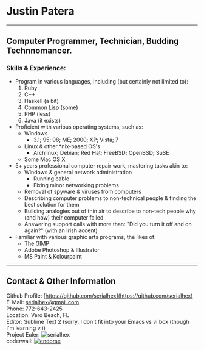 # Justin Patera

--------------------------------------------------------------------------------

## Computer Programmer, Technician, Budding Technnomancer.

### Skills & Experience:
* Program in various languages, including (but certainly not limited to):
    1. Ruby
    2. C++
    3. Haskell (a bit)
    4. Common Lisp (some)
    5. PHP (less)
    6. Java (it exists)
* Proficient with various operating systems, such as:
    * Windows
        * 3.1; 95; 98; ME; 2000; XP; Vista; 7
    * Linux & other *nix-based OS's
        * Archlinux; Debian; Red Hat; FreeBSD; OpenBSD; SuSE
    * Some Mac OS X
* 5+ years professional computer repair work, mastering tasks akin to:
    * Windows & general network administration
        * Running cable
        * Fixing minor networking problems
    * Removal of spyware & viruses from computers
    * Describing computer problems to non-technical people & finding the best solution for them
    * Building analogies out of thin air to describe to non-tech people why (and how) their computer failed
    * Answering support calls with more than: "Did you turn it off and on again?" (with an Irish accent)
* Familiar with various graphic arts programs, the likes of:
    * The GIMP
    * Adobe Photoshop & Illustrator
    * MS Paint & Kolourpaint

--------------------------------------------------------------------------------

## Contact & Other Information

Github Profile: [https://github.com/serialhex](https://github.com/serialhex)  
E-Mail: [serialhex@gmail.com](mailto:serialhex@gmail.com)  
Phone: 772-643-2425  
Location: Vero Beach, FL  
Editor: Sublime Text 2 (sorry, I don't fit into your Emacs vs vi box (though I'm learning vi))  
Project Euler: ![serialhex](http://projecteuler.net/profile/serialhex.png)  
coderwall: [![endorse](http://api.coderwall.com/serialhex/endorsecount.png)](http://coderwall.com/serialhex)  